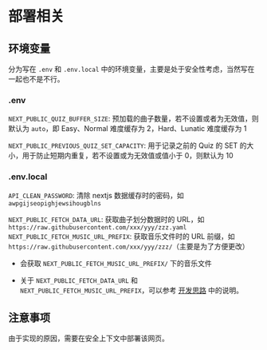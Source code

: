# 部署相关

## 环境变量

分为写在 `.env` 和 `.env.local` 中的环境变量，主要是处于安全性考虑，当然写在一起也不是不行。

### .env

`NEXT_PUBLIC_QUIZ_BUFFER_SIZE`: 预加载的曲子数量，若不设置或者为无效值，则默认为 `auto`，即 Easy、Normal 难度缓存为 2，Hard、Lunatic 难度缓存为 1

`NEXT_PUBLIC_PREVIOUS_QUIZ_SET_CAPACITY`: 用于记录之前的 Quiz 的 SET 的大小，用于防止短期内重复，若不设置或为无效值或值小于 0，则默认为 10

### .env.local

`API_CLEAN_PASSWORD`: 清除 nextjs 数据缓存时的密码，如 `awpgijseopighjewsihougblns`

`NEXT_PUBLIC_FETCH_DATA_URL`: 获取曲子划分数据时的 URL，如 `https://raw.githubusercontent.com/xxx/yyy/zzz.yaml`
`NEXT_PUBLIC_FETCH_MUSIC_URL_PREFIX`: 获取音乐文件时的 URL 前缀，如 `https://raw.githubusercontent.com/xxx/yyy/zzz/`（主要是为了方便更改）

+ 会获取 `NEXT_PUBLIC_FETCH_MUSIC_URL_PREFIX/` 下的音乐文件

+ 关于 `NEXT_PUBLIC_FETCH_DATA_URL` 和 `NEXT_PUBLIC_FETCH_MUSIC_URL_PREFIX`，可以参考 [开发思路](./develop.md) 中的说明。

## 注意事项

由于实现的原因，需要在安全上下文中部署该网页。
